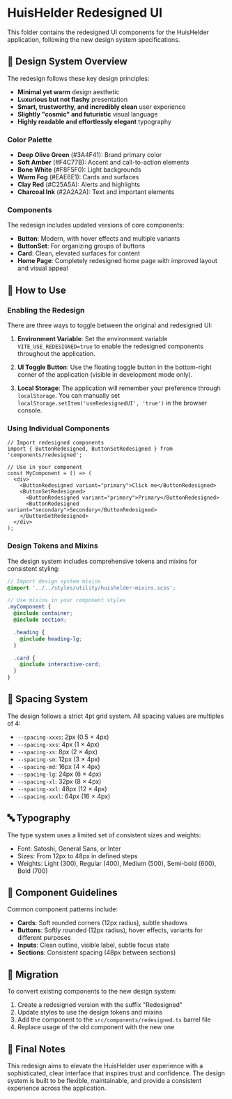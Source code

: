 # HuisHelder Redesigned UI

This folder contains the redesigned UI components for the HuisHelder application, following the new design system specifications.

## 🎨 Design System Overview

The redesign follows these key design principles:

- **Minimal yet warm** design aesthetic
- **Luxurious but not flashy** presentation
- **Smart, trustworthy, and incredibly clean** user experience
- **Slightly "cosmic" and futuristic** visual language
- **Highly readable and effortlessly elegant** typography

### Color Palette

- **Deep Olive Green** (#3A4F41): Brand primary color
- **Soft Amber** (#F4C77B): Accent and call-to-action elements
- **Bone White** (#F8F5F0): Light backgrounds
- **Warm Fog** (#EAE6E1): Cards and surfaces
- **Clay Red** (#C25A5A): Alerts and highlights
- **Charcoal Ink** (#2A2A2A): Text and important elements

### Components

The redesign includes updated versions of core components:

- **Button**: Modern, with hover effects and multiple variants
- **ButtonSet**: For organizing groups of buttons
- **Card**: Clean, elevated surfaces for content
- **Home Page**: Completely redesigned home page with improved layout and visual appeal

## 🚀 How to Use

### Enabling the Redesign

There are three ways to toggle between the original and redesigned UI:

1. **Environment Variable**: Set the environment variable `VITE_USE_REDESIGNED=true` to enable the redesigned components throughout the application.

2. **UI Toggle Button**: Use the floating toggle button in the bottom-right corner of the application (visible in development mode only).

3. **Local Storage**: The application will remember your preference through `localStorage`. You can manually set `localStorage.setItem('useRedesignedUI', 'true')` in the browser console.

### Using Individual Components

```tsx
// Import redesigned components
import { ButtonRedesigned, ButtonSetRedesigned } from 'components/redesigned';

// Use in your component
const MyComponent = () => (
  <div>
    <ButtonRedesigned variant="primary">Click me</ButtonRedesigned>
    <ButtonSetRedesigned>
      <ButtonRedesigned variant="primary">Primary</ButtonRedesigned>
      <ButtonRedesigned variant="secondary">Secondary</ButtonRedesigned>
    </ButtonSetRedesigned>
  </div>
);
```

### Design Tokens and Mixins

The design system includes comprehensive tokens and mixins for consistent styling:

```scss
// Import design system mixins
@import '../../styles/utility/huishelder-mixins.scss';

// Use mixins in your component styles
.myComponent {
  @include container;
  @include section;

  .heading {
    @include heading-lg;
  }

  .card {
    @include interactive-card;
  }
}
```

## 📏 Spacing System

The design follows a strict 4pt grid system. All spacing values are multiples of 4:

- `--spacing-xxxs`: 2px (0.5 × 4px)
- `--spacing-xxs`: 4px (1 × 4px)
- `--spacing-xs`: 8px (2 × 4px)
- `--spacing-sm`: 12px (3 × 4px)
- `--spacing-md`: 16px (4 × 4px)
- `--spacing-lg`: 24px (6 × 4px)
- `--spacing-xl`: 32px (8 × 4px)
- `--spacing-xxl`: 48px (12 × 4px)
- `--spacing-xxxl`: 64px (16 × 4px)

## 🔤 Typography

The type system uses a limited set of consistent sizes and weights:

- Font: Satoshi, General Sans, or Inter
- Sizes: From 12px to 48px in defined steps
- Weights: Light (300), Regular (400), Medium (500), Semi-bold (600), Bold (700)

## 🧩 Component Guidelines

Common component patterns include:

- **Cards**: Soft rounded corners (12px radius), subtle shadows
- **Buttons**: Softly rounded (12px radius), hover effects, variants for different purposes
- **Inputs**: Clean outline, visible label, subtle focus state
- **Sections**: Consistent spacing (48px between sections)

## 🔄 Migration

To convert existing components to the new design system:

1. Create a redesigned version with the suffix "Redesigned"
2. Update styles to use the design tokens and mixins
3. Add the component to the `src/components/redesigned.ts` barrel file
4. Replace usage of the old component with the new one

## 🏁 Final Notes

This redesign aims to elevate the HuisHelder user experience with a sophisticated, clear interface that inspires trust and confidence. The design system is built to be flexible, maintainable, and provide a consistent experience across the application.
